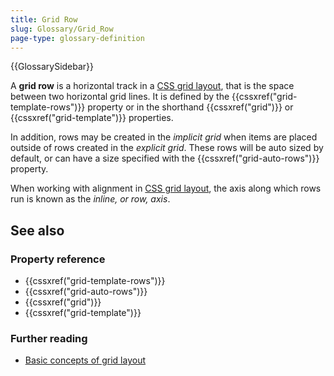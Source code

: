 ```yaml
---
title: Grid Row
slug: Glossary/Grid_Row
page-type: glossary-definition
---
```


{{GlossarySidebar}}

A **grid row** is a horizontal track in a [CSS grid layout](/en-US/docs/Web/CSS/CSS_grid_layout), that is the space between two horizontal grid lines. It is defined by the {{cssxref("grid-template-rows")}} property or in the shorthand {{cssxref("grid")}} or {{cssxref("grid-template")}} properties.

In addition, rows may be created in the _implicit grid_ when items are placed outside of rows created in the _explicit grid_. These rows will be auto sized by default, or can have a size specified with the {{cssxref("grid-auto-rows")}} property.

When working with alignment in [CSS grid layout](/en-US/docs/Web/CSS/CSS_grid_layout), the axis along which rows run is known as the _inline, or row, axis_.

## See also

### Property reference

- {{cssxref("grid-template-rows")}}
- {{cssxref("grid-auto-rows")}}
- {{cssxref("grid")}}
- {{cssxref("grid-template")}}

### Further reading

- [Basic concepts of grid layout](/en-US/docs/Web/CSS/CSS_grid_layout/Basic_concepts_of_grid_layout)
